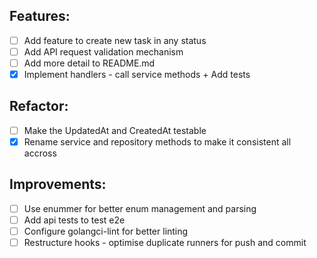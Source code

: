 ## Features:

- [ ] Add feature to create new task in any status
- [ ] Add API request validation mechanism
- [ ] Add more detail to README.md
- [x] Implement handlers - call service methods + Add tests

## Refactor:

- [ ] Make the UpdatedAt and CreatedAt testable
- [x] Rename service and repository methods to make it consistent all accross

## Improvements:

- [ ] Use enummer for better enum management and parsing
- [ ] Add api tests to test e2e
- [ ] Configure golangci-lint for better linting
- [ ] Restructure hooks - optimise duplicate runners for push and commit

